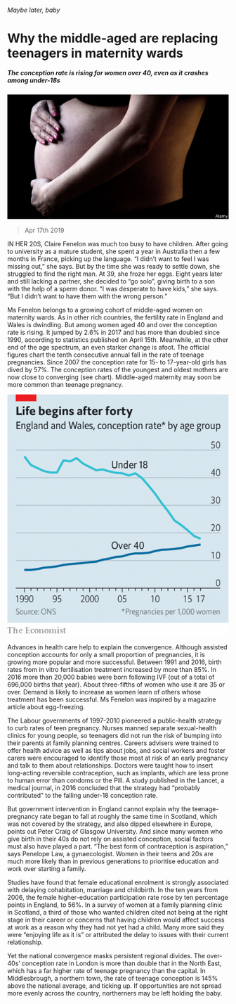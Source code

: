 ###### Maybe later, baby

# Why the middle-aged are replacing teenagers in maternity wards 

##### The conception rate is rising for women over 40, even as it crashes among under-18s 

![image](images/20190420_BRP502.jpg) 

> Apr 17th 2019 

IN HER 20S, Claire Fenelon was much too busy to have children. After going to university as a mature student, she spent a year in Australia then a few months in France, picking up the language. “I didn’t want to feel I was missing out,” she says. But by the time she was ready to settle down, she struggled to find the right man. At 39, she froze her eggs. Eight years later and still lacking a partner, she decided to “go solo”, giving birth to a son with the help of a sperm donor. “I was desperate to have kids,” she says. “But I didn’t want to have them with the wrong person.” 

Ms Fenelon belongs to a growing cohort of middle-aged women on maternity wards. As in other rich countries, the fertility rate in England and Wales is dwindling. But among women aged 40 and over the conception rate is rising. It jumped by 2.6% in 2017 and has more than doubled since 1990, according to statistics published on April 15th. Meanwhile, at the other end of the age spectrum, an even starker change is afoot. The official figures chart the tenth consecutive annual fall in the rate of teenage pregnancies. Since 2007 the conception rate for 15- to 17-year-old girls has dived by 57%. The conception rates of the youngest and oldest mothers are now close to converging (see chart). Middle-aged maternity may soon be more common than teenage pregnancy. 

![image](images/20190420_BRC726.png) 

Advances in health care help to explain the convergence. Although assisted conception accounts for only a small proportion of pregnancies, it is growing more popular and more successful. Between 1991 and 2016, birth rates from in vitro fertilisation treatment increased by more than 85%. In 2016 more than 20,000 babies were born following IVF (out of a total of 696,000 births that year). About three-fifths of women who use it are 35 or over. Demand is likely to increase as women learn of others whose treatment has been successful. Ms Fenelon was inspired by a magazine article about egg-freezing. 

The Labour governments of 1997-2010 pioneered a public-health strategy to curb rates of teen pregnancy. Nurses manned separate sexual-health clinics for young people, so teenagers did not run the risk of bumping into their parents at family planning centres. Careers advisers were trained to offer health advice as well as tips about jobs, and social workers and foster carers were encouraged to identify those most at risk of an early pregnancy and talk to them about relationships. Doctors were taught how to insert long-acting reversible contraception, such as implants, which are less prone to human error than condoms or the Pill. A study published in the Lancet, a medical journal, in 2016 concluded that the strategy had “probably contributed” to the falling under-18 conception rate. 

But government intervention in England cannot explain why the teenage-pregnancy rate began to fall at roughly the same time in Scotland, which was not covered by the strategy, and also dipped elsewhere in Europe, points out Peter Craig of Glasgow University. And since many women who give birth in their 40s do not rely on assisted conception, social factors must also have played a part. “The best form of contraception is aspiration,” says Penelope Law, a gynaecologist. Women in their teens and 20s are much more likely than in previous generations to prioritise education and work over starting a family. 

Studies have found that female educational enrolment is strongly associated with delaying cohabitation, marriage and childbirth. In the ten years from 2006, the female higher-education participation rate rose by ten percentage points in England, to 56%. In a survey of women at a family planning clinic in Scotland, a third of those who wanted children cited not being at the right stage in their career or concerns that having children would affect success at work as a reason why they had not yet had a child. Many more said they were “enjoying life as it is” or attributed the delay to issues with their current relationship. 

Yet the national convergence masks persistent regional divides. The over-40s’ conception rate in London is more than double that in the North East, which has a far higher rate of teenage pregnancy than the capital. In Middlesbrough, a northern town, the rate of teenage conception is 145% above the national average, and ticking up. If opportunities are not spread more evenly across the country, northerners may be left holding the baby. 


